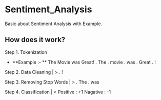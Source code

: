 # Sentiment_Analysis
Basic about Sentiment Analysis with Example.


## How does it work?

Step 1. Tokenization
- **Example :- ** The Movie was Great!
     . The 
     . movie
     . was
     . Great
     . !
     
     
Step 2. Data Cleaning | >  . ! 

Step 3. Removing Stop Words | >  . The  . was

Step 4. Classification | > 
Positive : +1
Nagative : -1

